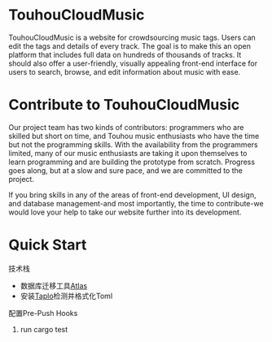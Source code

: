 # TouhouCloudMusic
TouhouCloudMusic is a website for crowdsourcing music tags. Users can edit the tags and details of every track. The goal is to make this an open platform that includes full data on hundreds of thousands of tracks. It should also offer a user-friendly, visually appealing front-end interface for users to search, browse, and edit information about music with ease.

# Contribute to TouhouCloudMusic
Our project team has two kinds of contributors: programmers who are skilled but short on time, and Touhou music enthusiasts who have the time but not the programming skills. With the availability from the programmers limited, many of our music enthusiasts are taking it upon themselves to learn programming and are building the prototype from scratch. Progress goes along, but at a slow and sure pace, and we are committed to the project.

If you bring skills in any of the areas of front-end development, UI design, and database management-and most importantly, the time to contribute-we would love your help to take our website further into its development.



# Quick Start
技术栈

- 数据库迁移工具[Atlas](https://atlasgo.io/)
- 安装[Taplo](https://taplo.tamasfe.dev/)检测并格式化Toml

配置Pre-Push Hooks

1. run cargo test 
